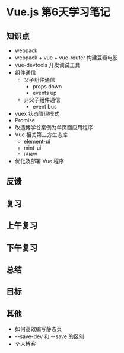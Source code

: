 # Vue.js 第6天学习笔记

## 知识点

- webpack
- webpack + vue + vue-router 构建豆瓣电影
- vue-devtools 开发调试工具
- 组件通信
  + 父子组件通信
    * props down
    * events up
  + 非父子组件通信
    * event bus
- vuex 状态管理模式
- Promise
- 改造博学谷案例为单页面应用程序
- Vue 相关第三方生态库
  + element-ui
  + mint-ui
  + iView
- 优化及部署 Vue 程序

## 反馈

## 复习

## 上午复习

## 下午复习

## 总结

## 目标


## 其他

- 如何高效编写静态页
- --save-dev 和 --save 的区别
- 个人博客

